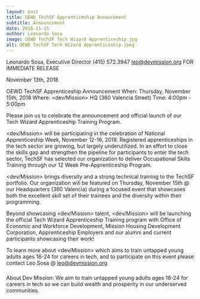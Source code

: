 ```yaml
---
layout: post
title: OEWD TechSF Apprenticeship Annoucement
subtitle: Announcement
date: 2018-11-15
author: Leonardo Sosa
image: OEWD TechSF Tech Wizard Apprenticeship.jpg
alt: OEWD TechSF Tech Wizard Apprenticeship.jpeg
---
```

Leonardo Sosa, Executive Director
(415) 572.3947
leo@devmission.org
FOR IMMEDIATE RELEASE

November 13th, 2018

OEWD TechSF Apprenticeship Announcement
When: Thursday, November 15th, 2018
Where: <dev/Mission> HQ (360 Valencia Street)
Time: 4:00pm - 5:00pm

Please join us to celebrate the announcement and official launch of our Tech Wizard Apprenticeship Training Program.

<dev/Mission> will be participating in the celebration of National Apprenticeship Week, November 12-16, 2018. Registered apprenticeships in the tech sector are growing, but largely underutilized. In an effort to close the skills gap and strengthen the pipeline for participants to enter the tech sector, TechSF has selected our organization to deliver Occupational Skills Training through our 12 Week Pre-Apprenticeship Program. 

<dev/Mission> brings diversity and a strong technical training to the TechSF portfolio. Our organization will be featured on Thursday, November 15th @ our Headquarters (360 Valencia) during a focused event that showcases both the excellent skill set of their trainees and the diversity within their programming. 

Beyond showcasing <dev/Mission> talent, <dev/Mission> will be launching the official Tech Wizard Apprenticeship Training program with Office of Economic and Workforce Development, Mission Housing Development Corporation, Apprenticeship Employers and our alumni and current participants showcasing their work!

To learn more about <dev/Mission> which aims to train untapped young adults ages 16-24 for careers in tech, and to participate on this event please contact Leo Sosa @ leo@devmission.org
 
###
 
About Dev Mission: 
We aim to train untapped young adults ages 16-24 for careers in tech so we can build wealth and prosperity in our underserved communities.
